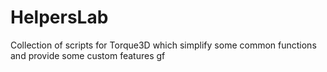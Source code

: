 # HelpersLab
Collection of scripts for Torque3D which simplify some common functions and provide some custom features
gf
